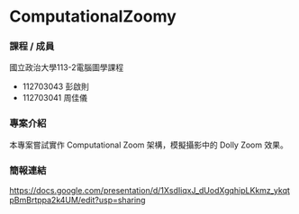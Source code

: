 # ComputationalZoomy

### 課程 / 成員
國立政治大學113-2電腦圖學課程
- 112703043 彭啟則
- 112703041 周佳儀

### 專案介紹
本專案嘗試實作 Computational Zoom 架構，模擬攝影中的 Dolly Zoom 效果。

### 簡報連結
https://docs.google.com/presentation/d/1XsdIiqxJ_dUodXgqhipLKkmz_ykqtpBmBrtppa2k4UM/edit?usp=sharing
